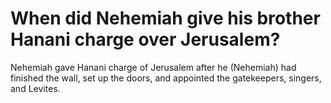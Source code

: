 # When did Nehemiah give his brother Hanani charge over Jerusalem?

Nehemiah gave Hanani charge of Jerusalem after he (Nehemiah) had finished the wall, set up the doors, and appointed the gatekeepers, singers, and Levites.
